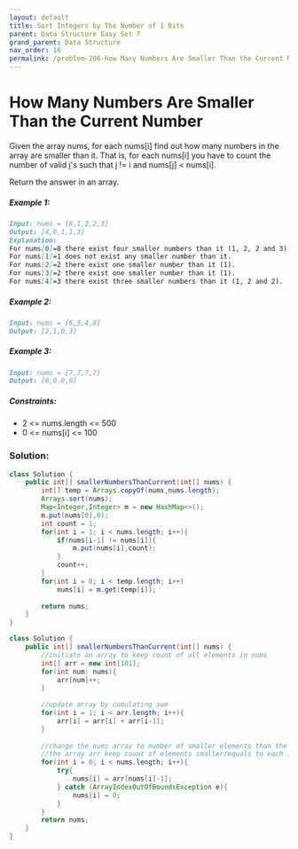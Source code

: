 ```yaml
---
layout: default
title: Sort Integers by The Number of 1 Bits
parent: Data Structure Easy Set 7
grand_parent: Data Structure
nav_order: 16
permalink: /problem-206-How Many Numbers Are Smaller Than the Current Number/
---
```

# How Many Numbers Are Smaller Than the Current Number

Given the array nums, for each nums[i] find out how many numbers in the array are smaller than it. That is, for each nums[i] you have to count the number of valid j's such that j != i and nums[j] < nums[i].

Return the answer in an array.

##### Example 1:
```markdown
Input: nums = [8,1,2,2,3]
Output: [4,0,1,1,3]
Explanation:
For nums[0]=8 there exist four smaller numbers than it (1, 2, 2 and 3).
For nums[1]=1 does not exist any smaller number than it.
For nums[2]=2 there exist one smaller number than it (1).
For nums[3]=2 there exist one smaller number than it (1).
For nums[4]=3 there exist three smaller numbers than it (1, 2 and 2).
```
##### Example 2:
```markdown
Input: nums = [6,5,4,8]
Output: [2,1,0,3]
```
##### Example 3:
```markdown
Input: nums = [7,7,7,7]
Output: [0,0,0,0]
```
##### Constraints:
* 2 <= nums.length <= 500
* 0 <= nums[i] <= 100

### Solution:
```java
class Solution {
    public int[] smallerNumbersThanCurrent(int[] nums) {
        int[] temp = Arrays.copyOf(nums,nums.length);
        Arrays.sort(nums);
        Map<Integer,Integer> m = new HashMap<>();
        m.put(nums[0],0);
        int count = 1;
        for(int i = 1; i < nums.length; i++){
            if(nums[i-1] != nums[i]){
                m.put(nums[i],count);
            }
            count++;
        }
        for(int i = 0; i < temp.length; i++)
            nums[i] = m.get(temp[i]);
        
        return nums;
    }
}
```
```java
class Solution {
    public int[] smallerNumbersThanCurrent(int[] nums) {
        //initiate an array to keep count of all elements in nums
        int[] arr = new int[101];
        for(int num: nums){
            arr[num]++;
        }
        
        //update array by cumulating sum
        for(int i = 1; i < arr.length; i++){
            arr[i] = arr[i] + arr[i-1];
        }
        
        //change the nums array to number of smaller elements than the current number
        //the array arr keep count of elements smaller/equals to each index (element), so to find element smaller than current, look at previous index 
        for(int i = 0; i < nums.length; i++){
            try{
                nums[i] = arr[nums[i]-1];
            } catch (ArrayIndexOutOfBoundsException e){
                nums[i] = 0;
            }
        }
        return nums;
    }
}
```
